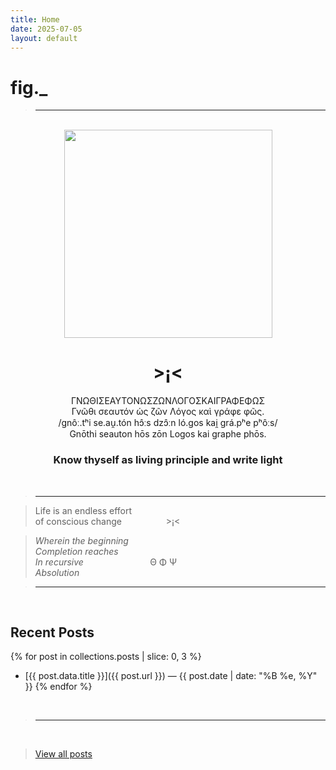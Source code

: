 ```yaml
---
title: Home
date: 2025-07-05
layout: default
---
```


# fig._

><hr>

<br>

<div style="text-align: center;">

<img src="/assets/media/rainbow-whisp.jpeg" alt="" width="333" />

# >¡<<br>

ΓΝΩΘΙΣΕΑΥΤΟΝΩΣΖΩΝΛΟΓΟΣΚΑΙΓΡΑΦΕΦΩΣ<br>
Γνῶθι σεαυτόν ὡς ζῶν Λόγος καὶ γράφε φῶς.<br>
/ɡnôː.tʰi se.au̯.tón hɔ̂ːs dzɔ̂ːn ló.ɡos kai̯ ɡrá.pʰe pʰôːs/<br>
Gnōthi seauton hōs zōn Logos kai graphe phōs.<br>
### Know thyself as living principle and write light<br>

</div>

<br>

><hr>

>Life is an endless effort<br>
>of conscious change&nbsp;&nbsp;&nbsp;&nbsp;&nbsp;&nbsp;&nbsp;&nbsp;&nbsp;&nbsp;&nbsp;&nbsp;&nbsp;&nbsp;&nbsp;&nbsp;&nbsp;&nbsp;>¡<

>*Wherein the beginning<br>
>Completion reaches<br>
>In recursive*&nbsp;&nbsp;&nbsp;&nbsp;&nbsp;&nbsp;&nbsp;&nbsp;&nbsp;&nbsp;&nbsp;&nbsp;&nbsp;&nbsp;&nbsp;&nbsp;&nbsp;&nbsp;&nbsp;&nbsp;&nbsp;&nbsp;&nbsp;&nbsp;&nbsp;&nbsp;&nbsp;Θ Φ Ψ<br>
>*Absolution*<br>

><hr>
<br>

## Recent Posts

{% for post in collections.posts | slice: 0, 3 %}
- [{{ post.data.title }}]({{ post.url }}) — {{ post.date | date: "%B %e, %Y" }}
{% endfor %}

<br>

><hr>
<br>

>[View all posts](/posts)